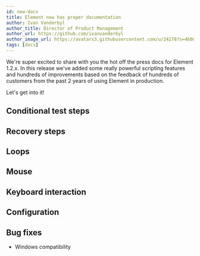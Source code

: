 ```yaml
---
id: new-docs
title: Element now has proper documentation
author: Ivan Vanderbyl
author_title: Director of Product Management
author_url: https://github.com/ivanvanderbyl
author_image_url: https://avatars3.githubusercontent.com/u/24278?s=460&u=6d9b52b18558d4832df24f8fd4c7a47d6ff1a034&v=4
tags: [docs]
---
```


We're super excited to share with you the hot off the press docs for Element 1.2.x. In this release we've added some really powerful scripting features and hundreds of improvements based on the feedback of hundreds of customers from the past 2 years of using Element in production.

Let's get into it!

## Conditional test steps

## Recovery steps

## Loops

## Mouse

## Keyboard interaction

## Configuration

## Bug fixes

- Windows compatibility
